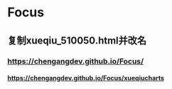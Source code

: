 # Focus

## 复制xueqiu_510050.html并改名
### https://chengangdev.github.io/Focus/
#### https://chengangdev.github.io/Focus/xueqiucharts
